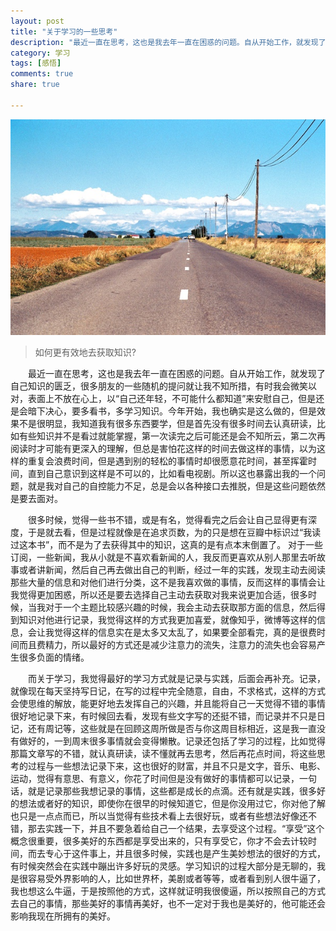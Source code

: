 ```yaml
---
layout: post 
title: "关于学习的一些思考"
description: "最近一直在思考，这也是我去年一直在困惑的问题。自从开始工作，就发现了自己知识的匮乏，很多朋友的一些随机的提问就让我不知所措，有时我会微笑以对，表面上不放在心上，以“自己还年轻，不可能什么都知道”来安慰自己，但是还是会暗下决心，要多看书，多学习知识。今年开始，我也确实是这么做的，但是效果不是很明显，我知道我有很多东西要学，但是首先没有很多时间去认真研读，比如有些知识并不是看过就能掌握，第一次读完之后可能还是会不知所云，第二次再阅读时才可能有更深入的理解，但总是害怕花这样的时间去做这样的事情，以为这样的重复会浪费时间，但是遇到别的轻松的事情时却很愿意花时间，甚至挥霍时间，直到自己意识到这样是不可以的，比如看电视剧。所以这也暴露出我的一个问题，就是我对自己的自控能力不足，总是会以各种接口去推脱，但是这些问题依然是要去面对。" 
category: 学习
tags: [感悟]    
comments: true 
share: true

---
```


![图片](/images/thinking_of_study.jpg)

>如何更有效地去获取知识?

<p style="text-indent: 2em;">
最近一直在思考，这也是我去年一直在困惑的问题。自从开始工作，就发现了自己知识的匮乏，很多朋友的一些随机的提问就让我不知所措，有时我会微笑以对，表面上不放在心上，以“自己还年轻，不可能什么都知道”来安慰自己，但是还是会暗下决心，要多看书，多学习知识。今年开始，我也确实是这么做的，但是效果不是很明显，我知道我有很多东西要学，但是首先没有很多时间去认真研读，比如有些知识并不是看过就能掌握，第一次读完之后可能还是会不知所云，第二次再阅读时才可能有更深入的理解，但总是害怕花这样的时间去做这样的事情，以为这样的重复会浪费时间，但是遇到别的轻松的事情时却很愿意花时间，甚至挥霍时间，直到自己意识到这样是不可以的，比如看电视剧。所以这也暴露出我的一个问题，就是我对自己的自控能力不足，总是会以各种接口去推脱，但是这些问题依然是要去面对。
</p>
<p style="text-indent: 2em;">
很多时候，觉得一些书不错，或是有名，觉得看完之后会让自己显得更有深度，于是就去看，但是过程就像是在追求页数，为的只是想在豆瓣中标识过“我读过这本书”，而不是为了去获得其中的知识，这真的是有点本末倒置了。
对于一些订阅，一些新闻，我从小就是不喜欢看新闻的人，我反而更喜欢从别人那里去听故事或者讲新闻，然后自己再去做出自己的判断，经过一年的实践，发现主动去阅读那些大量的信息和对他们进行分类，这不是我喜欢做的事情，反而这样的事情会让我觉得更加困惑，所以还是要去选择自己主动去获取对我来说更加合适，很多时候，当我对于一个主题比较感兴趣的时候，我会主动去获取那方面的信息，然后得到知识对他进行记录，我觉得这样的方式我更加喜爱，就像知乎，微博等这样的信息，会让我觉得这样的信息实在是太多又太乱了，如果要全部看完，真的是很费时间而且费精力，所以最好的方式还是减少注意力的流失，注意力的流失也会容易产生很多负面的情绪。
</p>
<p style="text-indent: 2em;">
而关于学习，我觉得最好的学习方式就是记录与实践，后面会再补充。记录，就像现在每天坚持写日记，在写的过程中完全随意，自由，不求格式，这样的方式会使思维的解放，能更好地去发挥自己的兴趣，并且能将自己一天觉得不错的事情很好地记录下来，有时候回去看，发现有些文字写的还挺不错，而记录并不只是日记，还有周记等，这些就是在回顾这周所做是否与你这周目标相近，这是我一直没有做好的，一到周末很多事情就会变得懒散。记录还包括了学习的过程，比如觉得那篇文章写的不错，就认真研读，读不懂就再去思考，然后再花点时间，将这些思考的过程与一些想法记录下来，这也很好的财富，并且不只是文字，音乐、电影、运动，觉得有意思、有意义，你花了时间但是没有做好的事情都可以记录，一句话，就是记录那些我想记录的事情，这些都是成长的点滴。还有就是实践，很多好的想法或者好的知识，即使你在很早的时候知道它，但是你没用过它，你对他了解也只是一点点而已，所以当觉得有些技术看上去很好玩，或者有些想法好像还不错，那去实践一下，并且不要急着给自己一个结果，去享受这个过程。“享受”这个概念很重要，很多美好的东西都是享受出来的，只有享受它，你才不会去计较时间，而去专心于这件事上，并且很多时候，实践也是产生美妙想法的很好的方式，有时候突然会在实践中蹦出许多好玩的灵感。学习知识的过程大部分是无聊的，我是很容易受外界影响的人，比如世界杯，美剧或者等等，或者看到别人很牛逼了，我也想这么牛逼，于是按照他的方式，这样就证明我很傻逼，所以按照自己的方式去自己的事情，那些美好的事情再美好，也不一定对于我也是美好的，他可能还会影响我现在所拥有的美好。
</p>